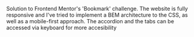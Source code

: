 <p>Solution to Frontend Mentor's 'Bookmark' challenge. The website is fully responsive and I've tried to implement a BEM architecture to the CSS, as well as a mobile-first approach. 
The accordion and the tabs can be accessed via keyboard for more accesibility</p>
